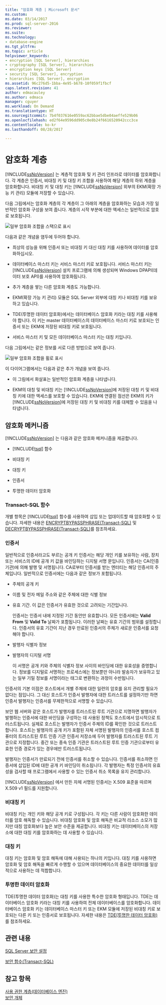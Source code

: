 ```yaml
---
title: "암호화 계층 | Microsoft 문서"
ms.custom: 
ms.date: 03/14/2017
ms.prod: sql-server-2016
ms.reviewer: 
ms.suite: 
ms.technology:
- database-engine
ms.tgt_pltfrm: 
ms.topic: article
helpviewer_keywords:
- encryption [SQL Server], hierarchies
- cryptography [SQL Server], hierarchies
- encryption keys [SQL Server]
- security [SQL Server], encryption
- hierarchies [SQL Server], encryption
ms.assetid: 96c276d5-1bba-4e95-b678-10f059f1fbcf
caps.latest.revision: 41
author: edmacauley
ms.author: edmaca
manager: cguyer
ms.workload: On Demand
ms.translationtype: HT
ms.sourcegitcommit: 7b4f037616e0559ac62bbae5dbe04aeffe529b06
ms.openlocfilehash: ed2f64e9596dd905c0e8b24f6616520942ccc3ce
ms.contentlocale: ko-kr
ms.lasthandoff: 08/28/2017

---
```

# <a name="encryption-hierarchy"></a>암호화 계층
  [!INCLUDE[ssNoVersion](../../../includes/ssnoversion-md.md)] 는 계층적 암호화 및 키 관리 인프라로 데이터를 암호화합니다. 각 계층은 인증서, 비대칭 키 및 대칭 키 조합을 사용하여 해당 계층의 하위 계층을 암호화합니다. 비대칭 키 및 대칭 키는 [!INCLUDE[ssNoVersion](../../../includes/ssnoversion-md.md)] 외부의 EKM(확장 가능 키 관리) 모듈에 저장할 수 있습니다.  
  
 다음 그림에서는 암호화 계층의 각 계층이 그 아래의 계층을 암호화하는 모습과 가장 일반적인 암호화 구성을 보여 줍니다. 계층의 시작 부분에 대한 액세스는 일반적으로 암호로 보호됩니다.  
  
 ![일부 암호화 조합을 스택으로 표시](../../../relational-databases/security/encryption/media/encryption-hierarchy-stack.gif "Displays some encryption combinations in a stack.")  
  
 다음과 같은 개념을 염두에 두어야 합니다.  
  
-   최상의 성능을 위해 인증서 또는 비대칭 키 대신 대칭 키를 사용하여 데이터를 암호화하십시오.  
  
-   데이터베이스 마스터 키는 서비스 마스터 키로 보호됩니다. 서비스 마스터 키는 [!INCLUDE[ssNoVersion](../../../includes/ssnoversion-md.md)] 설치 프로그램에 의해 생성되며 Windows DPAPI(데이터 보호 API)를 사용하여 암호화됩니다.  
  
-   추가 계층을 쌓는 다른 암호화 계층도 가능합니다.  
  
-   EKM(확장 가능 키 관리) 모듈은 SQL Server 외부에 대칭 키나 비대칭 키를 보유하고 있습니다.  
  
-   TDE(투명한 데이터 암호화)에서는 데이터베이스 암호화 키라는 대칭 키를 사용해야 합니다. 이 키는 master 데이터베이스의 데이터베이스 마스터 키로 보호되는 인증서 또는 EKM에 저장된 비대칭 키로 보호됩니다.  
  
-   서비스 마스터 키 및 모든 데이터베이스 마스터 키는 대칭 키입니다.  
  
 다음 그림에서는 같은 정보를 서로 다른 방법으로 보여 줍니다.  
  
 ![일부 암호화 조합을 휠로 표시](../../../relational-databases/security/encryption/media/encryption-hierarchy-wheel.gif "Displays some encryption combinations in a wheel.")  
  
 이 다이어그램에서는 다음과 같은 추가 개념을 보여 줍니다.  
  
-   이 그림에서 화살표는 일반적인 암호화 계층을 나타냅니다.  
  
-   EKM의 대칭 및 비대칭 키는 [!INCLUDE[ssNoVersion](../../../includes/ssnoversion-md.md)]에 저장된 대칭 키 및 비대칭 키에 대한 액세스를 보호할 수 있습니다. EKM에 연결된 점선은 EKM의 키가 [!INCLUDE[ssNoVersion](../../../includes/ssnoversion-md.md)]에 저장된 대칭 키 및 비대칭 키를 대체할 수 있음을 나타냅니다.  
  
## <a name="encryption-mechanisms"></a>암호화 메커니즘  
 [!INCLUDE[ssNoVersion](../../../includes/ssnoversion-md.md)] 는 다음과 같은 암호화 메커니즘을 제공합니다.  
  
-   [!INCLUDE[tsql](../../../includes/tsql-md.md)] 함수  
  
-   비대칭 키  
  
-   대칭 키  
  
-   인증서  
  
-   투명한 데이터 암호화  
  
### <a name="transact-sql-functions"></a>Transact-SQL 함수  
 개별 항목은 [!INCLUDE[tsql](../../../includes/tsql-md.md)] 함수를 사용하여 삽입 또는 업데이트할 때 암호화할 수 있습니다. 자세한 내용은 [ENCRYPTBYPASSPHRASE&#40;Transact-SQL&#41;](../../../t-sql/functions/encryptbypassphrase-transact-sql.md) 및 [DECRYPTBYPASSPHRASE&#40;Transact-SQL&#41;](../../../t-sql/functions/decryptbypassphrase-transact-sql.md)를 참조하세요.  
  
### <a name="certificates"></a>인증서  
 일반적으로 인증서라고도 부르는 공개 키 인증서는 해당 개인 키를 보유하는 사람, 장치 또는 서비스의 ID에 공개 키 값을 바인딩하는 디지털 서명 문입니다. 인증서는 CA(인증 기관)에 의해 발행 및 서명됩니다. CA로부터 인증서를 받는 엔터티는 해당 인증서의 주체입니다. 일반적으로 인증서에는 다음과 같은 정보가 포함됩니다.  
  
-   주체의 공개 키  
  
-   이름 및 전자 메일 주소와 같은 주체에 대한 식별 정보  
  
-   유효 기간. 이 값은 인증서가 유효한 것으로 고려되는 기간입니다.  
  
     인증서는 인증서 내에 지정된 기간 동안만 유효합니다. 모든 인증서에는 **Valid From** 및 **Valid To** 날짜가 포함됩니다. 이러한 날짜는 유효 기간의 범위를 설정합니다. 인증서의 유효 기간이 지난 경우 만료된 인증서의 주체가 새로운 인증서를 요청해야 합니다.  
  
-   발행자 식별자 정보  
  
-   발행자의 디지털 서명  
  
     이 서명은 공개 키와 주체의 식별자 정보 사이의 바인딩에 대한 유효성을 증명합니다. 정보를 디지털로 서명하는 프로세스에는 정보뿐만 아니라 발송자가 보유하고 있는 일부 기밀 정보를 서명이라는 태그로 변환하는 과정이 수반됩니다.  
  
 인증서의 기본 이점은 호스트에서 개별 주체에 대한 일련의 암호를 유지 관리할 필요가 없다는 점입니다. 그 대신 호스트가 인증서 발행자에 대한 트러스트를 설정하기만 하면 인증서 발행자는 인증서를 무제한적으로 서명할 수 있습니다.  
  
 보안 웹 서버와 같은 호스트가 발행자를 트러스트된 루트 기관으로 지명하면 발행자가 발행하는 인증서에 대한 바인딩을 구성하는 데 사용된 정책도 호스트에서 암시적으로 트러스트됩니다. 실제로 호스트는 발행자가 인증서 주체의 ID를 확인한 것으로 트러스트합니다. 호스트는 발행자의 공개 키가 포함된 자체 서명된 발행자의 인증서를 호스트 컴퓨터의 트러스트된 루트 인증 기관 인증서 저장소에 두어 발행자를 트러스트된 루트 기관으로 지정합니다. 중간 또는 종속 인증 기관은 트러스트된 루트 인증 기관으로부터 유효한 인증 경로가 있는 경우에만 트러스트됩니다.  
  
 발행자는 인증서가 만료되기 전에 인증서를 취소할 수 있습니다. 인증서를 취소하면 인증서에 삽입된 ID에 대한 공개 키 바인딩이 취소됩니다. 각 발행자는 특정 인증서의 유효성을 검사할 때 프로그램에서 사용할 수 있는 인증서 취소 목록을 유지 관리합니다.  
  
 [!INCLUDE[ssNoVersion](../../../includes/ssnoversion-md.md)] 에서 만든 자체 서명된 인증서는 X.509 표준을 따르며 X.509 v1 필드를 지원합니다.  
  
### <a name="asymmetric-keys"></a>비대칭 키  
 비대칭 키는 개인 키와 해당 공개 키로 구성됩니다. 각 키는 다른 사람이 암호화한 데이터를 암호 해독할 수 있습니다. 비대칭 암호화 및 암호 해독은 비교적 리소스 소모가 많지만 대칭 암호화보다 높은 보안 수준을 제공합니다. 비대칭 키는 데이터베이스의 저장소에 대한 대칭 키를 암호화하는 데 사용할 수 있습니다.  
  
### <a name="symmetric-keys"></a>대칭 키  
 대칭 키는 암호화 및 암호 해독에 대해 사용되는 하나의 키입니다. 대칭 키를 사용하면 암호화 및 암호 해독을 빠르게 수행할 수 있으며 데이터베이스의 중요한 데이터를 일상적으로 사용하는 데 적합합니다.  
  
### <a name="transparent-data-encryption"></a>투명한 데이터 암호화  
 TDE(투명한 데이터 암호화)는 대칭 키를 사용한 특수한 암호화 형태입니다. TDE는 데이터베이스 암호화 키라는 대칭 키를 사용하여 전체 데이터베이스를 암호화합니다. 데이터베이스 암호화 키는 데이터베이스 마스터 키 또는 EKM 모듈에 저장된 비대칭 키로 보호되는 다른 키 또는 인증서로 보호됩니다. 자세한 내용은 [TDE&#40;투명한 데이터 암호화&#41;](../../../relational-databases/security/encryption/transparent-data-encryption.md)를 참조하세요.  
  
## <a name="related-content"></a>관련 내용  
 [SQL Server 보안 설정](../../../relational-databases/security/securing-sql-server.md)  
  
 [보안 함수&#40;Transact-SQL&#41;](../../../t-sql/functions/security-functions-transact-sql.md)  
  
## <a name="see-also"></a>참고 항목  
 [사용 권한 계층&#40;데이터베이스 엔진&#41;](../../../relational-databases/security/permissions-hierarchy-database-engine.md)   
 [보안 개체](../../../relational-databases/security/securables.md)  
  
  

